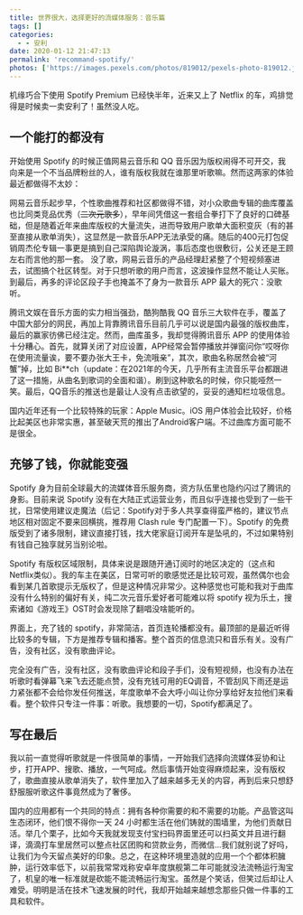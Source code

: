 ```yaml
---
title: 世界很大，选择更好的流媒体服务：音乐篇
tags: []
categories:
  - - 安利
date: 2020-01-12 21:47:13
permalink: 'recommand-spotify/'
photos: ['https://images.pexels.com/photos/819012/pexels-photo-819012.jpeg?auto=compress&cs=tinysrgb&w=1260&h=750&dpr=2']
---
```


机缘巧合下使用 Spotify Premium 已经快半年，近来又上了 Netflix 的车，鸡排觉得是时候卖一卖安利了！虽然没人吃。

<!-- more -->

## 一个能打的都没有

开始使用 Spotify 的时候正值网易云音乐和 QQ 音乐因为版权闹得不可开交，我向来是一个不当品牌粉丝的人，谁有版权我就在谁那里听歌嘛。然而这两家的体验最近都做得不太妙：

网易云音乐起步早，个性歌曲推荐和社区都做得不错，对小众歌曲专辑的曲库覆盖也比同类竞品优秀（~~二次元歌多~~），早年间凭借这一套组合拳打下了良好的口碑基础，但是随着近年来曲库版权的大量流失，进而导致用户歌单大面积变灰（有的甚至直接从歌单消失），这显然是一款音乐APP无法承受的痛。随后的400元打包促销周杰伦专辑一事更是搞到自己深陷舆论漩涡，事后态度也很敷衍，公关还是王顾左右而言他的那一套。 没了歌，网易云音乐的产品经理赶紧整了个短视频塞进去，试图搞个社区转型。对于只想听歌的用户而言，这波操作显然不能让人买账。到最后，再多的评论区段子手也掩盖不了身为一款音乐 APP 最大的死穴：没歌听。

腾讯文娱在音乐方面的实力相当强劲，酷狗酷我 QQ 音乐三大软件在手，覆盖了中国大部分的网民，再加上背靠腾讯音乐目前几乎可以说是国内最强的版权曲库，最后的赢家彷佛已经注定。然而，曲库虽多，我却觉得腾讯音乐 APP 的使用体验十分糟心。首先，就算关闭了对应设置，APP经常会暂停播放并弹窗问你“哎呀你在使用流量诶，要不要办张大王卡，免流哦亲”，其次，歌曲名称居然会被“河蟹”掉，比如 Bi\*\*ch（update：在2021年的今天，几乎所有主流音乐平台都跟进了这一措施，从曲名到歌词的全面和谐）。刷到这种歌名的时候，你只能哑然一笑。最后，QQ音乐的推送也是最让人没有点击欲望的，妥妥的通知栏垃圾信息。

国内近年还有一个比较特殊的玩家：Apple Music。iOS 用户体验会比较好，价格比起美区也非常实惠，甚至破天荒的推出了Android客户端。不过曲库方面可能不是很全。

## 充够了钱，你就能变强

Spotify 身为目前全球最大的流媒体音乐服务商，资方队伍里也隐约闪过了腾讯的身影。目前来说 Spotify 没有在大陆正式运营业务，而且似乎连接也受到了一些干扰，日常使用建议走魔法（后记：Spotify对于多人共享查得蛮严格的，建议节点地区相对固定不要来回横挑，推荐用 Clash rule 专门配置一下）。Spotify 的免费版受到了诸多限制，建议直接打钱，找大佬家庭订阅开车是坠吼的，不过如果特别有钱自己独享就另当别论啦。

Spotify 有版权区域限制，具体来说是跟随开通订阅时的地区决定的（这点和Netflix类似）。我的车主在美区，日常可听的歌感觉还是比较可观，虽然偶尔也会看到某几首歌提示无版权了，但是这种情况非常少。这种感觉也可能和我对于曲库没有什么特别的偏好有关，纯二次元音乐爱好者可能难以将 spotify 视为乐土，搜索诸如《游戏王》OST时会发现除了翻唱没啥能听的。

界面上，充了钱的 spotify，非常简洁，首页连轮播都没有。最顶部的是最近听得比较多的专辑，下方是推荐专辑和播客。整个首页的信息流只和音乐有关。没有广告，没有社区，没有歌曲评论。 

完全没有广告，没有社区，没有歌曲评论和段子手们，没有短视频，也没有办法在听歌时看弹幕飞来飞去还能点赞，没有充钱可用的EQ调音，不管刮风下雨还是运力紧张都不会给你发任何推送，年度歌单不会大呼小叫让你分享给好友拉他们来看看。整个软件只专注一件事：听歌。我想要的一切，Spotify都满足了。

## 写在最后

我以前一直觉得听歌就是一件很简单的事情，一开始我们选择向流媒体妥协和让步，打开APP、搜歌、播放，一气呵成。然后事情开始变得麻烦起来，没有版权了，歌曲直接从歌单消失了，软件里加入了越来越多无关的内容，再到后来只想舒舒服服听歌这件事竟然成为了奢侈。

国内的应用都有一个共同的特点：拥有各种你需要的和不需要的功能。产品管这叫生态闭环，他们恨不得你一天 24 小时都生活在他们铸就的围墙里，为他们贡献日活。举几个栗子，比如今天我就发现支付宝扫码界面里还可以扫英文并且进行翻译，滴滴打车里居然可以整点社区团购和贷款业务，而微信...我们就别说了好吗，让我们为今天留点美好的印象。总之，在这种环境里造就的应用一个个都体积臃肿，运行效率低下，以前我常常戏称安卓年度旗舰第二年可能就没法流畅运行淘宝了，机皇的唯一标准就是砍能不能流畅运行淘宝。虽然是个笑话，但笑过后却让人难受。明明是活在技术飞速发展的时代，我却开始越来越想念那些只做一件事的工具和软件。
